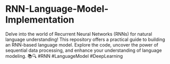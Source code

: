 # RNN-Language-Model-Implementation
Delve into the world of Recurrent Neural Networks (RNNs) for natural language understanding! This repository offers a practical guide to building an RNN-based language model. Explore the code, uncover the power of sequential data processing, and enhance your understanding of language modeling. 📚🔍 #RNN #LanguageModel #DeepLearning
